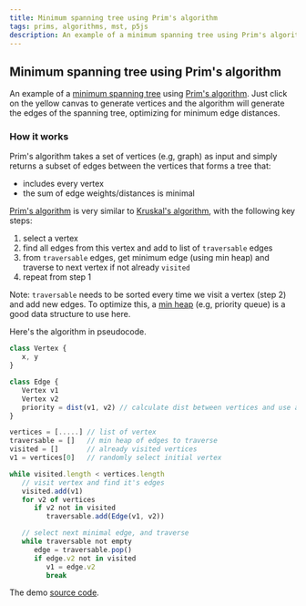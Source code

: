 ```yaml
---
title: Minimum spanning tree using Prim's algorithm
tags: prims, algorithms, mst, p5js
description: An example of a minimum spanning tree using Prim's algorithm
---
```


## Minimum spanning tree using Prim's algorithm

An example of a [minimum spanning tree](https://en.wikipedia.org/wiki/Minimum_spanning_tree) using [Prim's algorithm](https://en.wikipedia.org/wiki/Prim%27s_algorithm). Just click on the yellow canvas to generate vertices and the algorithm will generate the edges of the spanning tree, optimizing for minimum edge distances.

<div class="center">
<div id="sketch" class="w-100"></div>
</div>

<script src="/static/js/p5.js"></script>
<script src="/static/js/minimum-spanning-tree.js"></script>

### How it works

Prim's algorithm takes a set of vertices (e.g, graph) as input and simply returns a subset of edges between the vertices that forms a tree that:

* includes every vertex
* the sum of edge weights/distances is minimal

[Prim's algorithm](https://en.wikipedia.org/wiki/Prim%27s_algorithm) is very similar to [Kruskal's algorithm](/til/maze-generation/), with the following key steps:

 1. select a vertex
 2. find all edges from this vertex and add to list of `traversable` edges
 3. from `traversable` edges, get minimum edge (using min heap) and traverse to next vertex if not already `visited`
 4. repeat from step 1
 

Note: `traversable` needs to be sorted every time we visit a vertex (step 2) and add new edges. To optimize this, a [min heap](https://github.com/ikumen/today-i-learned/blob/main/src/main/java/com/gnoht/til/datastructures/Heap.java) (e.g, priority queue) is a good data structure to use here.


Here's the algorithm in pseudocode.

```javascript
class Vertex {
   x, y
}

class Edge {
   Vertex v1
   Vertex v2
   priority = dist(v1, v2) // calculate dist between vertices and use as priority
}

vertices = [.....] // list of vertex
traversable = []   // min heap of edges to traverse
visited = []       // already visited vertices
v1 = vertices[0]   // randomly select initial vertex

while visited.length < vertices.length
   // visit vertex and find it's edges
   visited.add(v1)
   for v2 of vertices
      if v2 not in visited
         traversable.add(Edge(v1, v2))

   // select next minimal edge, and traverse
   while traversable not empty
      edge = traversable.pop()
      if edge.v2 not in visited
         v1 = edge.v2
         break
```

The demo [source code](https://github.com/ikumen/today-i-learned/blob/main/src/main/resources/META-INF/resources/static/js/minimum-spanning-tree.js).